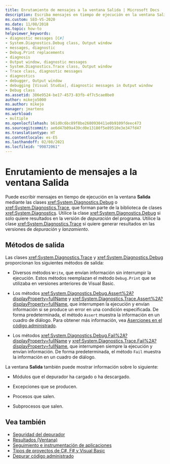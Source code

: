 ```yaml
---
title: Enrutamiento de mensajes a la ventana Salida | Microsoft Docs
description: Escriba mensajes en tiempo de ejecución en la ventana Salida en Visual Studio mediante la clase Debug o la clase Trace, que forman parte de la biblioteca de clases System.Diagnostics.
ms.custom: SEO-VS-2020
ms.date: 11/08/2018
ms.topic: how-to
helpviewer_keywords:
- diagnostic messages [C#]
- System.Diagnostics.Debug class, Output window
- messages, diagnostic
- Debug.Print replacements
- diagnosis
- Output window, diagnostic messages
- System.Diagnostics.Trace class, Output window
- Trace class, diagnostic messages
- diagnostics
- debugger, Output window
- debugging [Visual Studio], diagnostic messages in Output window
- Debug class
ms.assetid: 386e9524-be17-4573-83fb-4f7c5cae0be0
author: mikejo5000
ms.author: mikejo
manager: jmartens
ms.workload:
- multiple
ms.openlocfilehash: b61d0c6bc89f8be2680930411e0b9109fdeec473
ms.sourcegitcommit: ae6d47b09a439cd0e13180f5e89510e3e347fd47
ms.translationtype: HT
ms.contentlocale: es-ES
ms.lasthandoff: 02/08/2021
ms.locfileid: "99872061"
---
```

# <a name="send-messages-to-the-output-window"></a>Enrutamiento de mensajes a la ventana Salida

Puede escribir mensajes en tiempo de ejecución en la ventana **Salida** mediante las clases <xref:System.Diagnostics.Debug> o <xref:System.Diagnostics.Trace>, que forman parte de la biblioteca de clases <xref:System.Diagnostics>. Utilice la clase <xref:System.Diagnostics.Debug> si solo quiere resultados en la versión de *depuración* del programa. Utilice la clase <xref:System.Diagnostics.Trace> si quiere generar resultados en las versiones de *depuración* y *lanzamiento*.

## <a name="output-methods"></a>Métodos de salida
 Las clases <xref:System.Diagnostics.Trace> y <xref:System.Diagnostics.Debug> proporcionan los siguientes métodos de salida:

- Diversos métodos `Write`, que envían información sin interrumpir la ejecución. Estos métodos reemplazan el método `Debug.Print` que se utilizaba en versiones anteriores de Visual Basic.

- Los métodos <xref:System.Diagnostics.Debug.Assert%2A?displayProperty=fullName> y <xref:System.Diagnostics.Trace.Assert%2A?displayProperty=fullName>, que interrumpen la ejecución y envían información si se produce un error en una condición especificada. De forma predeterminada, el método `Assert` muestra la información en un cuadro de diálogo. Para obtener más información, vea [Aserciones en el código administrado](../debugger/assertions-in-managed-code.md).

- Los métodos <xref:System.Diagnostics.Debug.Fail%2A?displayProperty=fullName> y <xref:System.Diagnostics.Trace.Fail%2A?displayProperty=fullName>, que interrumpen siempre la ejecución y envían información. De forma predeterminada, el método `Fail` muestra la información en un cuadro de diálogo.

La ventana **Salida** también puede mostrar información sobre lo siguiente:

- Módulos que el depurador ha cargado o ha descargado.

- Excepciones que se producen.

- Procesos que salen.

- Subprocesos que salen.

## <a name="see-also"></a>Vea también
- [Seguridad del depurador](../debugger/debugger-security.md)
- [Resultados (Ventana)](../ide/reference/output-window.md)
- [Seguimiento e instrumentación de aplicaciones](/dotnet/framework/debug-trace-profile/tracing-and-instrumenting-applications)
- [Tipos de proyectos de C#, F# y Visual Basic](../debugger/debugging-preparation-csharp-f-hash-and-visual-basic-project-types.md)
- [Depurar código administrado](../debugger/debugging-managed-code.md)

